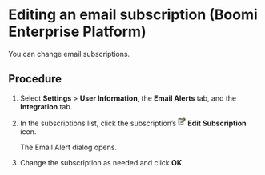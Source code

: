 # Editing an email subscription (Boomi Enterprise Platform)

<head>
  <meta name="guidename" content="Platform"/>
  <meta name="context" content="GUID-72fbaecd-f749-4774-8eb5-ffc9b5f7b171"/>
</head>

You can change email subscriptions.

## Procedure

1. Select **Settings** \> **User Information**, the **Email Alerts** tab, and the **Integration** tab.

2. In the subscriptions list, click the subscription’s **![Edit icon](./Images/main-ic-pencil-green-16_51e497cb-8c52-461c-a470-9584aaae44e6.jpg) Edit Subscription** icon.

    The Email Alert dialog opens.

3. Change the subscription as needed and click **OK**.

